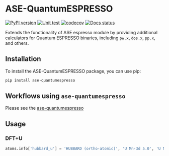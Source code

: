 # ASE-QuantumESPRESSO
[![PyPI version](https://badge.fury.io/py/ase-quantumespresso.svg)](https://badge.fury.io/py/ase-quantumespresso)
[![Unit test](https://github.com/superstar54/ase-quantumespresso/actions/workflows/ci.yaml/badge.svg)](https://github.com/superstar54/ase-quantumespresso/actions/workflows/ci.yaml)
[![codecov](https://codecov.io/gh/superstar54/ase-quantumespresso/branch/main/graph/badge.svg)](https://codecov.io/gh/superstar54/ase-quantumespresso)
[![Docs status](https://readthedocs.org/projects/ase-quantumespresso/badge)](http://ase-quantumespresso.readthedocs.io/)

Extends the functionality of ASE espresso module by providing additional calculators for Quantum ESPRESSO binaries, including `pw.x`, `dos.x`, `pp.x`, and others.

## Installation

To install the ASE-QuantumESPRESSO package, you can use pip:
```bash
pip install ase-quantumespresso
```


## Workflows using `ase-quantumespresso`

Please see the [ase-quantumespresso](https://workgraph-collections.readthedocs.io/en/latest/ase/espresso/index.html)


## Usage

### DFT+U

```python
atoms.info['hubbard_u'] = 'HUBBARD (ortho-atomic)', 'U Mn-3d 5.0', 'U Ni-3d 6.0'
```
